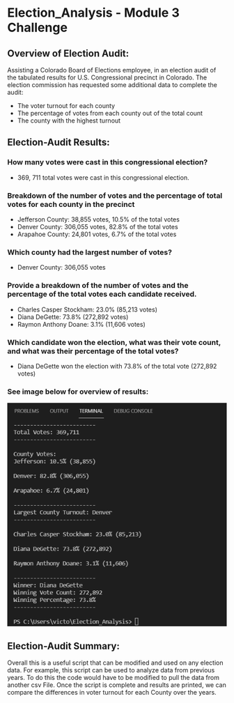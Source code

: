 # Election_Analysis - Module 3 Challenge

## Overview of Election Audit:
Assisting a Colorado Board of Elections employee, in an election audit of the tabulated results for U.S. Congressional precinct in Colorado. The election commission has requested some additional data to complete the audit:
- The voter turnout for each county
- The percentage of votes from each county out of the total count 
- The county with the highest turnout

## Election-Audit Results:
### How many votes were cast in this congressional election?
- 369, 711 total votes were cast in this congressional election. 

### Breakdown of the number of votes and the percentage of total votes for each county in the precinct
- Jefferson County: 38,855 votes, 10.5% of the total votes
- Denver County: 306,055 votes, 82.8% of the total votes
- Arapahoe County: 24,801 votes, 6.7% of the total votes

### Which county had the largest number of votes?
- Denver County: 306,055 votes

### Provide a breakdown of the number of votes and the percentage of the total votes each candidate received.
- Charles Casper Stockham: 23.0% (85,213 votes)
- Diana DeGette: 73.8% (272,892 votes)
- Raymon Anthony Doane: 3.1% (11,606 votes) 

### Which candidate won the election, what was their vote count, and what was their percentage of the total votes?
- Diana DeGette won the election with 73.8% of the total vote (272,892 votes)

### See image below for overview of results:

![Output](Resources/Output.PNG)

## Election-Audit Summary: 
Overall this is a useful script that can be modified and used on any election data. For example, this script can be used to analyze data from previous years. To do this the code would have to be modified to pull the data from another csv File. Once the script is complete and results are printed, we can compare the differences in voter turnout for each County over the years. 
